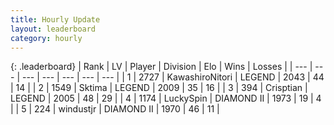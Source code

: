 ```yaml
---
title: Hourly Update
layout: leaderboard
category: hourly
---
```


{: .leaderboard}
| Rank | LV | Player | Division | Elo | Wins | Losses |
| --- | --- | --- | --- | --- | --- | --- |
| <span data-change="0">1</span> | 2727 | <span title="ID: 164871">KawashiroNitori</span> | LEGEND | <span data-change="0">2043</span> | <span data-change="0">44</span> | <span data-change="0">14</span> |
| <span data-change="0">2</span> | 1549 | <span title="ID: 353063">Sktima</span> | LEGEND | <span data-change="9">2009</span> | <span data-change="3">35</span> | <span data-change="1">16</span> |
| <span data-change="0">3</span> | 394 | <span title="ID: 665674">Crisptian</span> | LEGEND | <span data-change="25">2005</span> | <span data-change="5">48</span> | <span data-change="1">29</span> |
| <span data-change="0">4</span> | 1174 | <span title="ID: 498412">LuckySpin</span> | DIAMOND II | <span data-change="0">1973</span> | <span data-change="0">19</span> | <span data-change="0">4</span> |
| <span data-change="0">5</span> | 224 | <span title="ID: 282701">windustjr</span> | DIAMOND II | <span data-change="0">1970</span> | <span data-change="0">46</span> | <span data-change="0">11</span> |